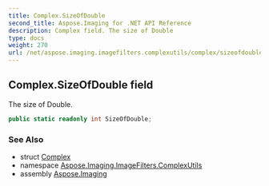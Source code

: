 ```yaml
---
title: Complex.SizeOfDouble
second_title: Aspose.Imaging for .NET API Reference
description: Complex field. The size of Double
type: docs
weight: 270
url: /net/aspose.imaging.imagefilters.complexutils/complex/sizeofdouble/
---
```

## Complex.SizeOfDouble field

The size of Double.

```csharp
public static readonly int SizeOfDouble;
```

### See Also

* struct [Complex](../)
* namespace [Aspose.Imaging.ImageFilters.ComplexUtils](../../complex/)
* assembly [Aspose.Imaging](../../../)


